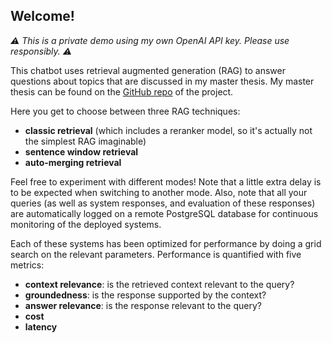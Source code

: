 ## Welcome!

*⚠️ This is a private demo using my own OpenAI API key. Please use responsibly. ⚠️*

This chatbot uses retrieval augmented generation (RAG) to answer questions about topics
that are discussed in my master thesis. My master thesis can be found on the [GitHub repo](https://github.com/leonardpasi/mythesis-chatbot) of the project.

Here you get to choose between three RAG techniques:
- **classic retrieval** (which includes a reranker model, so it's actually not the simplest RAG imaginable)
- **sentence window retrieval**
- **auto-merging retrieval**

Feel free to experiment with different modes! Note that a little extra delay is to be expected when switching to another mode.
Also, note that all your queries (as well as system responses, and evaluation of these responses) are automatically logged on a remote PostgreSQL database for continuous monitoring of the deployed systems.

Each of these systems has been optimized for performance by doing a grid search on the
relevant parameters. Performance is quantified with five metrics:
- **context relevance**: is the retrieved context relevant to the query?
- **groundedness**: is the response supported by the context?
- **answer relevance**: is the response relevant to the query?
- **cost**
- **latency**

